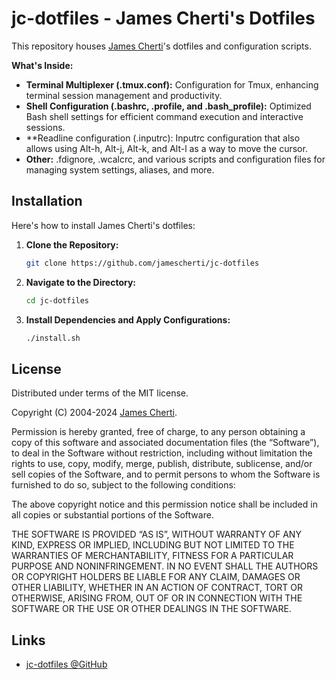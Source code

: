# jc-dotfiles - James Cherti's Dotfiles

This repository houses [James Cherti](https://www.jamescherti.com)'s dotfiles and configuration scripts.

**What's Inside:**
* **Terminal Multiplexer (.tmux.conf):** Configuration for Tmux, enhancing terminal session management and productivity.
* **Shell Configuration (.bashrc, .profile, and .bash_profile):** Optimized Bash shell settings for efficient command execution and interactive sessions.
* **Readline configuration (.inputrc): Inputrc configuration that also allows using Alt-h, Alt-j, Alt-k, and Alt-l as a way to move the cursor.
* **Other:** .fdignore, .wcalcrc, and various scripts and configuration files for managing system settings, aliases, and more.

## Installation

Here's how to install James Cherti's dotfiles:

1. **Clone the Repository:**

   ```bash
   git clone https://github.com/jamescherti/jc-dotfiles
   ```

2. **Navigate to the Directory:**

   ```bash
   cd jc-dotfiles
   ```

3. **Install Dependencies and Apply Configurations:**

   ```bash
   ./install.sh
   ```

## License

Distributed under terms of the MIT license.

Copyright (C) 2004-2024 [James Cherti](https://www.jamescherti.com).

Permission is hereby granted, free of charge, to any person obtaining a copy of
this software and associated documentation files (the “Software”), to deal in
the Software without restriction, including without limitation the rights to
use, copy, modify, merge, publish, distribute, sublicense, and/or sell copies of
the Software, and to permit persons to whom the Software is furnished to do so,
subject to the following conditions:

The above copyright notice and this permission notice shall be included in all
copies or substantial portions of the Software.

THE SOFTWARE IS PROVIDED “AS IS”, WITHOUT WARRANTY OF ANY KIND, EXPRESS OR
IMPLIED, INCLUDING BUT NOT LIMITED TO THE WARRANTIES OF MERCHANTABILITY, FITNESS
FOR A PARTICULAR PURPOSE AND NONINFRINGEMENT. IN NO EVENT SHALL THE AUTHORS OR
COPYRIGHT HOLDERS BE LIABLE FOR ANY CLAIM, DAMAGES OR OTHER LIABILITY, WHETHER
IN AN ACTION OF CONTRACT, TORT OR OTHERWISE, ARISING FROM, OUT OF OR IN
CONNECTION WITH THE SOFTWARE OR THE USE OR OTHER DEALINGS IN THE SOFTWARE.

## Links

- [jc-dotfiles @GitHub](https://github.com/jamescherti/jc-dotfiles)
